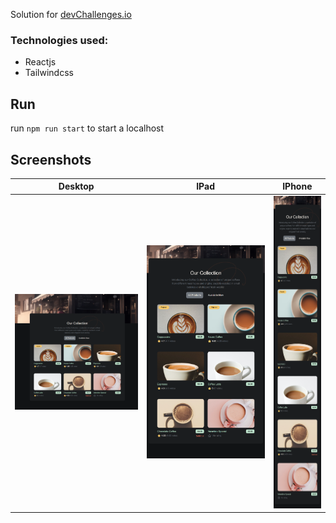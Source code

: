 Solution for [devChallenges.io](https://devchallenges.io/challenge/simple-coffee-listing)

### Technologies used:
* Reactjs
* Tailwindcss

## Run
run `npm run start` to start a localhost

## Screenshots

| Desktop           | IPad              | IPhone            |
|-------------------|-------------------|-------------------|
|<img src="./screenshots/desktop.png" width="250"/>|<img src="./screenshots/ipad.png"  width="250"/>|<img src="./screenshots/iphone.png" height="500"/>|

